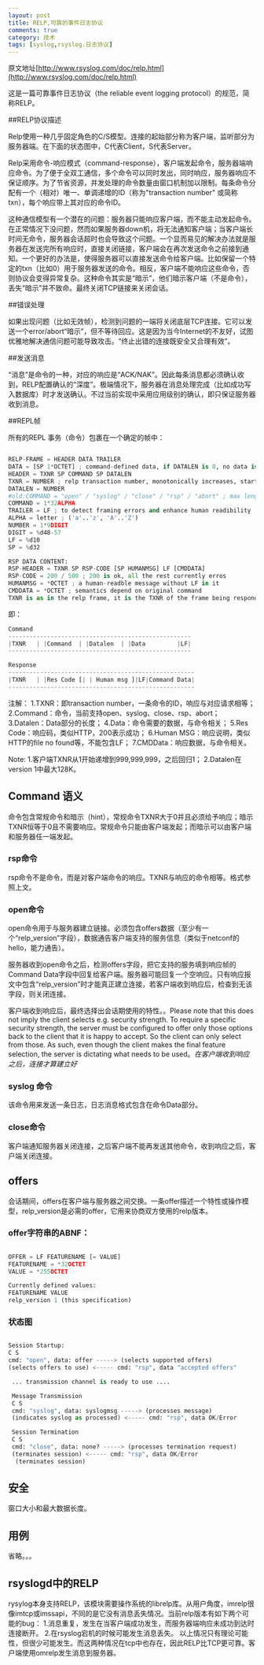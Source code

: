 ```yaml
---
layout: post
title: RELP,可靠的事件日志协议
comments: true
category: 技术
tags: [syslog,rsyslog.日志协议]
---
```


原文地址[http://www.rsyslog.com/doc/relp.html](http://www.rsyslog.com/doc/relp.html)

这是一篇可靠事件日志协议（the reliable event logging protocol）的规范，简称RELP。

<!-- more -->

##RELP协议描述

Relp使用一种几乎固定角色的C/S模型。连接的起始部分称为客户端，监听部分为服务器端。在下面的状态图中，C代表Client，S代表Server。

Relp采用命令-响应模式（command-response），客户端发起命令，服务器端响应命令。为了便于全双工通信，多个命令可以同时发出，同时响应，服务器响应不保证顺序。为了节省资源，并发处理的命令数量由窗口机制加以限制。每条命令分配有一个（相对）唯一、单调递增的ID（称为"transaction number" 或简称txn），每个响应带上其对应的命令ID。

这种通信模型有一个潜在的问题：服务器只能响应客户端，而不能主动发起命令。在正常情况下没问题，然而如果服务器down机，将无法通知客户端；当客户端长时间无命令，服务器会话超时也会导致这个问题。一个显而易见的解决办法就是服务器在发送完所有响应时，直接关闭链接，客户端会在再次发送命令之前接到通知。一个更好的办法是，使得服务器可以直接发送命令给客户端。比如保留一个特定的txn（比如0）用于服务器发送的命令。相反，客户端不能响应这些命令，否则协议会变得异常复杂。这种命令其实是“暗示”，他们暗示客户端（不是命令），丢失“暗示”并不致命。最终关闭TCP链接来关闭会话。

##错误处理

如果出现问题（比如无效帧），检测到问题的一端将关闭底层TCP连接。它可以发送一个error/abort“暗示”，但不等待回应。这是因为当今Internet的不友好，试图优雅地解决通信问题可能导致攻击。“终止出错的连接既安全又合理有效”。

##发送消息

“消息”是命令的一种，对应的响应是“ACK/NAK”。因此每条消息都必须确认收到，RELP配置确认的“深度”。极端情况下，服务器在消息处理完成（比如成功写入数据库）时才发送确认。不过当前实现中采用应用级别的确认，即只保证服务器收到消息。

##REPL帧

所有的REPL 事务（命令）包裹在一个确定的帧中：

```python

RELP-FRAME = HEADER DATA TRAILER
DATA = [SP 1*OCTET] ; command-defined data, if DATALEN is 0, no data is present
HEADER = TXNR SP COMMAND SP DATALEN
TXNR = NUMBER ; relp transaction number, monotonically increases, starts at 1
DATALEN = NUMBER
#old:COMMAND = "open" / "syslog" / "close" / "rsp" / "abort" ; max length = 32
COMMAND = 1*32ALPHA
TRAILER = LF ; to detect framing errors and enhance human readibility
ALPHA = letter ; ('a'..'z', 'A'..'Z')
NUMBER = 1*9DIGIT
DIGIT = %d48-57
LF = %d10
SP = %d32

RSP DATA CONTENT:
RSP-HEADER = TXNR SP RSP-CODE [SP HUMANMSG] LF [CMDDATA]
RSP-CODE = 200 / 500 ; 200 is ok, all the rest currently erros
HUMANMSG = *OCTET ; a human-readble message without LF in it
CMDDATA = *OCTET ; semantics depend on original command
TXNR is as in the relp frame, it is the TXNR of the frame being responded to.

```

即：

```python
Command
----------------------------------------------------
|TXNR   | |Command  | |Datalen  | |Data         |LF|
----------------------------------------------------

Response
-----------------------------------------------------
|TXNR   | |Res Code [| | Human msg ]|LF|Command Data|
-----------------------------------------------------
```


注解：
1.TXNR：即transaction number，一条命令的ID，响应与对应请求相等；
2.Command：命令，当前支持open、syslog、close、rsp、abort；
3.Datalen：Data部分的长度；
4.Data：命令需要的数据，与命令相关；
5.Res Code：响应码，类似HTTP，200表示成功；
6.Human MSG：响应说明，类似HTTP的file no found等，不能包含LF；
7.CMDData：响应数据，与命令相关。

Note:
1.客户端TXNR从1开始递增到999,999,999，之后回归1；
2.Datalen在version 1中最大128K。


## Command 语义

命令包含常规命令和暗示（hint），常规命令TXNR大于0并且必须给予响应；暗示TXNR恒等于0且不需要响应。常规命令只能由客户端发起；而暗示可以由客户端和服务器任一端发起。

### rsp命令

rsp命令不是命令，而是对客户端命令的响应。TXNR与响应的命令相等。格式参照上文。

### open命令

open命令用于与服务器建立链接。必须包含offers数据（至少有一个“relp_version”字段），数据通告客户端支持的服务信息（类似于netconf的hello，能力通告）。

服务器收到open命令之后，检测offers字段，把它支持的服务填到响应帧的Command Data字段中回复给客户端。服务器可能回复一个空响应。只有响应报文中包含“relp_version”时才能真正建立连接，若客户端收到响应后，检查到无该字段，则关闭连接。

客户端收到响应后，最终选择出会话期使用的特性。。Please note that this does not imply the client selects e.g. security strength. To require a specific security strength, the server must be configured to offer only those options back to the client that it is happy to accept. So the client can only select from those. As such, even though the client makes the final feature selection, the server is dictating what needs to be used。*在客户端收到响应之后，连接才算建立好*

### syslog 命令

该命令用来发送一条日志，日志消息格式包含在命令Data部分。

### close命令

客户端通知服务器关闭连接，之后客户端不能再发送其他命令，收到响应之后，客户端关闭连接。

## offers

会话期间，offers在客户端与服务器之间交换。一条offer描述一个特性或操作模型，relp_version是必需的offer，它用来协商双方使用的relp版本。

### offer字符串的ABNF：

```python

OFFER = LF FEATURENAME [= VALUE]
FEATURENAME = *32OCTET
VALUE = *255OCTET

Currently defined values:
FEATURENAME VALUE
relp_version 1 (this specification)

```

### 状态图

```python

Session Startup:
C S
cmd: "open", data: offer -----> (selects supported offers)
(selects offers to use) <----- cmd: "rsp", data "accepted offers"

 ... transmission channel is ready to use ....

 Message Transmission
 C S
 cmd: "syslog", data: syslogmsg -----> (processes message)
 (indicates syslog as processed) <----- cmd: "rsp", data OK/Error

 Session Termination
 C S
 cmd: "close", data: none? -----> (processes termination request)
 (terminates session) <----- cmd: "rsp", data OK/Error
  (terminates session)

```

## 安全

窗口大小和最大数据长度。

## 用例

省略。。。

## rsyslogd中的RELP

rysylog本身支持RELP，该模块需要操作系统的librelp库。从用户角度，imrelp很像imtcp或imssapi，不同的是它没有消息丢失情况。当前relp版本有如下两个可能的bug：
1.消息重复，发生在当客户端成功发生，而服务器端响应未成功到达时连接断开。
2.在rsyslog宕机的时候可能发生消息丢失。
以上情况只有理论可能性，但很少可能发生。而这两种情况在tcp中也存在，因此RELP比TCP更可靠。客户端使用omrelp发生消息到服务器。


